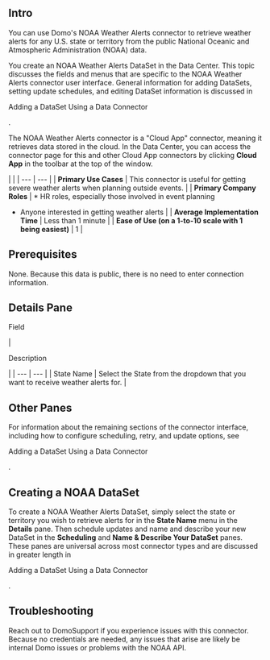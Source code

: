 

Intro
-------

You can use Domo's NOAA Weather Alerts connector to retrieve weather alerts for any U.S. state or territory from the public National Oceanic and Atmospheric Administration (NOAA) data.


 You create an NOAA Weather Alerts DataSet in the Data Center. This topic discusses the fields and menus that are specific to the NOAA Weather Alerts connector user interface. General information for adding DataSets, setting update schedules, and editing DataSet information is discussed in

Adding a DataSet Using a Data Connector

.


 The NOAA Weather Alerts connector is a "Cloud App" connector, meaning it retrieves data stored in the cloud. In the Data Center, you can access the connector page for this and other Cloud App connectors by clicking
 **Cloud App**
 in the toolbar at the top of the window.

  |  |
| --- | --- |
|
**Primary Use Cases**
 |
 This connector is useful for getting severe weather alerts when planning outside events.
  |
|
**Primary Company Roles**
 | * HR roles, especially those involved in event planning
* Anyone interested in getting weather alerts
 |
|
**Average Implementation Time**
 |
 Less than 1 minute
  |
|
**Ease of Use (on a 1-to-10 scale with 1 being easiest)**
 |
 1
  |

Prerequisites
---------------

None. Because this data is public, there is no need to enter connection information.


 Details Pane
--------------

Field

|

Description

|
| --- | --- |
|
 State Name
  |
 Select the State from the dropdown that you want to receive weather alerts for.
  |


 Other Panes
-------------

For information about the remaining sections of the connector interface, including how to configure scheduling, retry, and update options, see

Adding a DataSet Using a Data Connector

.


 Creating a NOAA DataSet
-------------------------

To create a NOAA Weather Alerts DataSet, simply select the state or territory you wish to retrieve alerts for in the
 **State Name**
 menu in the
 **Details**
 pane. Then schedule updates and name and describe your new DataSet in the
 **Scheduling**
 and
 **Name & Describe Your DataSet**
 panes. These panes are universal across most connector types and are discussed in greater length in

Adding a DataSet Using a Data Connector

.


 Troubleshooting
-----------------

Reach out to DomoSupport if you experience issues with this connector. Because no credentials are needed, any issues that arise are likely be internal Domo issues or problems with the NOAA API.

